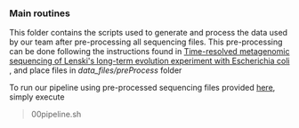 ### Main routines

This folder contains the scripts used to generate and process the data used by our team after pre-processing all sequencing files. This pre-processing can be done following the instructions found in [Time-resolved metagenomic sequencing of Lenski's long-term evolution experiment with Escherichia coli ](https://github.com/benjaminhgood/LTEE-metagenomic), and place files in *data_files/preProcess* folder

To run our pipeline using pre-processed sequencing files provided [here](https://github.com/LabBiosystemUFRN/Ecoli60/tree/master/data_files/preProcess/), simply execute
> 00pipeline.sh

